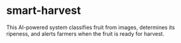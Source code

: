 # smart-harvest
This AI-powered system classifies fruit from images, determines its ripeness, and alerts farmers when the fruit is ready for harvest.
